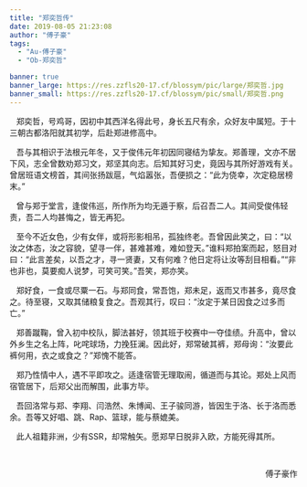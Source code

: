 ```yaml
---
title: "郑奕哲传"
date: 2019-08-05 21:23:08
author: "傅子豪"
tags: 
  - "Au-傅子豪"
  - "Ob-郑奕哲"

banner: true
banner_large: https://res.zzfls20-17.cf/blossym/pic/large/郑奕哲.jpg
banner_small: https://res.zzfls20-17.cf/blossym/pic/small/郑奕哲.png
---
```


<p>&nbsp; &nbsp;郑奕哲，号鸡哥，因初中其西洋名得此号，身长五尺有余，众好友中属短。于十三朝古都洛阳就其初学，后赴郑进修高中。</p>
<p>&nbsp; &nbsp;吾与其相识于法根元年冬，又于俊伟元年初因同寝结为挚友。郑善理，文亦不居下风，志全曾数劝郑习文，郑坚其向志。后知其好习史，竟因与其所好游戏有关。曾居班语文榜首，其间张扬跋扈，气焰嚣张，吾便损之：&ldquo;此为侥幸，次定稳居榜末。&rdquo;</p>
<p>&nbsp; &nbsp;曾与郑于堂言，逢俊伟巡，所作所为均无遁于察，后召吾二人。其间受俊伟轻责，吾二人均甚悔之，皆无再犯。</p>
<p>&nbsp; &nbsp;至今不近女色，少有女伴，或将形影相吊，孤独终老。吾曾因此笑之，曰：&ldquo;以汝之体态，汝之容貌，望寻一伴，甚难甚难，难如登天。&rdquo;谁料郑拍案而起，怒目对曰：&ldquo;此言差矣，以吾之才，寻一贤妻，又有何难？他日定将让汝等刮目相看。&rdquo;&ldquo;非也非也，莫要痴人说梦，可笑可笑。&rdquo;吾笑，郑亦笑。</p>
<p>&nbsp; &nbsp;郑好食，一食或尽粟一石。与郑同食，常吾饱，郑未足，返而又市甚多，竟尽食之。待至寝，又取其储粮复食之。吾观其行，叹曰：&ldquo;汝定于某日因食之过多而亡。&rdquo;</p>
<p>&nbsp; &nbsp;郑善蹴鞠，曾入初中校队，脚法甚好，领其班于校赛中一夺佳绩。升高中，曾以外乡生之名上阵，叱咤球场，力挽狂澜。因此好，郑常破其裤，郑母询：&ldquo;汝要此裤何用，衣之或食之？&rdquo;郑愧不能答。</p>
<p>&nbsp; &nbsp;郑乃性情中人，遇不平即攻之。适逢宿管无理取闹，循道而与其论。郑处上风而宿管居下，后郑父出而解围，此事方毕。</p>
<p>&nbsp; &nbsp;吾回洛常与郑、李翔、闫浩然、朱博闻、王子骏同游，皆因生于洛、长于洛而悉余。吾等又好唱、跳、Rap、篮球，能与蔡媲美。</p>
<p>&nbsp; &nbsp;此人祖籍非洲，少有SSR，却常触矢。愿郑早日脱非入欧，方能死得其所。</p>
<p style="text-align: right;">&nbsp;</p>
<p style="text-align: right;">傅子豪作</p>